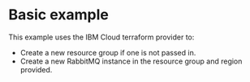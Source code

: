 # Basic example

This example uses the IBM Cloud terraform provider to:
 - Create a new resource group if one is not passed in.
 - Create a new RabbitMQ instance in the resource group and region provided.
